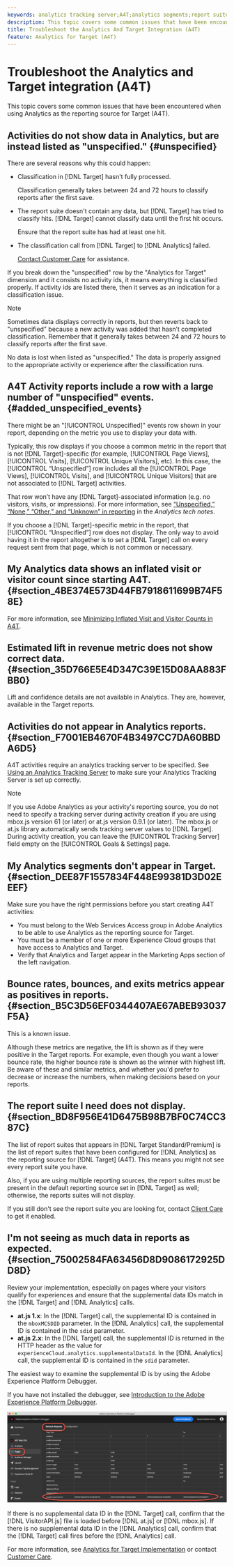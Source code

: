 ```yaml
---
keywords: analytics tracking server;A4T;analytics segments;report suites;incorrect data;orphaned;sdid;VisitorAPI.js;mboxMCSDID;phantom;unspecified
description: This topic covers some common issues that have been encountered when using Analytics as the reporting source for Target (A4T).
title: Troubleshoot the Analytics And Target Integration (A4T)
feature: Analytics for Target (A4T)
---
```


# Troubleshoot the Analytics and Target integration (A4T)

This topic covers some common issues that have been encountered when using Analytics as the reporting source for Target (A4T).

## Activities do not show data in Analytics, but are instead listed as "unspecified." {#unspecified}

There are several reasons why this could happen:

* Classification in [!DNL Target] hasn't fully processed.

  Classification generally takes between 24 and 72 hours to classify reports after the first save.

* The report suite doesn't contain any data, but [!DNL Target] has tried to classify hits. [!DNL Target] cannot classify data until the first hit occurs.

  Ensure that the report suite has had at least one hit. 

* The classification call from [!DNL Target] to [!DNL Analytics] failed.

  [Contact Customer Care](/help/cmp-resources-and-contact-information.md#reference_ACA3391A00EF467B87930A450050077C) for assistance.

If you break down the "unspecified" row by the "Analytics for Target" dimension and it consists no activity ids, it means everything is classified properly.  If activity ids are listed there, then it serves as an indication for a classification issue.

>[!NOTE]
>
>Sometimes data displays correctly in reports, but then reverts back to "unspecified" because a new activity was added that hasn’t completed classification. Remember that it generally takes between 24 and 72 hours to classify reports after the first save.
>
>No data is lost when listed as "unspecified." The data is properly assigned to the appropriate activity or experience after the classification runs.

## A4T Activity reports include a row with a large number of "unspecified" events. {#added_unspecified_events}

There might be an "[!UICONTROL Unspecified]" events row shown in your report, depending on the metric you use to display your data with.

Typically, this row displays if you choose a common metric in the report that is not [!DNL Target]-specific (for example, [!UICONTROL Page Views], [!UICONTROL Visits], [!UICONTROL Unique Visitors], etc). In this case, the [!UICONTROL “Unspecified”] row includes all the [!UICONTROL Page Views], [!UICONTROL Visits], and [!UICONTROL Unique Visitors] that are not associated to [!DNL Target] activities.

That row won’t have any [!DNL Target]-associated information (e.g. no visitors, visits, or impressions). For more information, see [“Unspecified,” “None,” “Other,” and “Unknown” in reporting](https://experienceleague.adobe.com/docs/analytics/technotes/unspecified.html?lang=en) in the *Analytics tech notes*.

If you choose a [!DNL Target]-specific metric in the report, that [!UICONTROL “Unspecified”] row does not display. The only way to avoid having it in the report altogether is to set a [!DNL Target] call on every request sent from that page, which is not common or necessary.

## My Analytics data shows an inflated visit or visitor count since starting A4T. {#section_4BE374E573D44FB7918611699B74F58E}

For more information, see [Minimizing Inflated Visit and Visitor Counts in A4T](/help/c-integrating-target-with-mac/a4t/c-a4t-troubleshooting/minimizing-inflated-visit-and-visitor-counts-a4t.md#concept_A515C2DE126E44B6AD97754C2C6D5235).

## Estimated lift in revenue metric does not show correct data. {#section_35D766E5E4D347C39E15D08AA883FBB0}

Lift and confidence details are not available in Analytics. They are, however, available in the Target reports.

## Activities do not appear in Analytics reports. {#section_F7001EB4670F4B3497CC7DA60BBDA6D5}

A4T activities require an analytics tracking server to be specified. See [Using an Analytics Tracking Server](/help/c-integrating-target-with-mac/a4t/analytics-tracking-server.md#task_72077BA7E93C4A65A715A18F32228823) to make sure your Analytics Tracking Server is set up correctly.

>[!NOTE]
>
>If you use Adobe Analytics as your activity's reporting source, you do not need to specify a tracking server during activity creation if you are using mbox.js version 61 (or later) or at.js version 0.9.1 (or later). The mbox.js or at.js library automatically sends tracking server values to [!DNL Target]. During activity creation, you can leave the [!UICONTROL Tracking Server] field empty on the [!UICONTROL Goals & Settings] page.

## My Analytics segments don't appear in Target. {#section_DEE87F1557834F448E99381D3D02EEEF}

Make sure you have the right permissions before you start creating A4T activities:

* You must belong to the Web Services Access group in Adobe Analytics to be able to use Analytics as the reporting source for Target. 
* You must be a member of one or more Experience Cloud groups that have access to Analytics and Target. 
* Verify that Analytics and Target appear in the Marketing Apps section of the left navigation.

## Bounce rates, bounces, and exits metrics appear as positives in reports. {#section_B5C3D56EF0344407AE67ABEB93037F5A}

This is a known issue.

Although these metrics are negative, the lift is shown as if they were positive in the Target reports. For example, even though you want a lower bounce rate, the higher bounce rate is shown as the winner with highest lift. Be aware of these and similar metrics, and whether you'd prefer to decrease or increase the numbers, when making decisions based on your reports.

## The report suite I need does not display. {#section_BD8F956E41D6475B98B7BF0C74CC387C}

The list of report suites that appears in [!DNL Target Standard/Premium] is the list of report suites that have been configured for [!DNL Analytics] as the reporting source for [!DNL Target] (A4T). This means you might not see every report suite you have.

Also, if you are using multiple reporting sources, the report suites must be present in the default reporting source set in [!DNL Target] as well; otherwise, the reports suites will not display.

If you still don't see the report suite you are looking for, contact [Client Care](/help/cmp-resources-and-contact-information.md#reference_ACA3391A00EF467B87930A450050077C) to get it enabled.

## I'm not seeing as much data in reports as expected. {#section_75002584FA63456D8D9086172925DD8D}

Review your implementation, especially on pages where your visitors qualify for experiences and ensure that the supplemental data IDs match in the [!DNL Target] and [!DNL Analytics] calls. 

* **at.js 1.x**: In the [!DNL Target] call, the supplemental ID is contained in the `mboxMCSDID` parameter. In the [!DNL Analytics] call, the supplemental ID is contained in the `sdid` parameter.
* **at.js 2.x**: In the [!DNL Target] call, the supplemental ID is returned in the HTTP header as the value for `experienceCloud.analytics.supplementalDataId`. In the [!DNL Analytics] call, the supplemental ID is contained in the `sdid` parameter.

The easiest way to examine the supplemental ID is by using the Adobe Experience Platform Debugger.

If you have not installed the debugger, see [Introduction to the Adobe Experience Platform Debugger](https://experienceleague.adobe.com/docs/platform-learn/tutorials/data-ingestion/web-sdk/introduction-to-the-experience-platform-debugger.html).

![Debugger](/help/c-integrating-target-with-mac/a4t/assets/debugger.png)

If there is no supplemental data ID in the [!DNL Target] call, confirm that the [!DNL VisitorAPI.js] file is loaded before [!DNL at.js] or [!DNL mbox.js]. If there is no supplemental data ID in the [!DNL Analytics] call, confirm that the [!DNL Target] call fires before the [!DNL Analytics] call.

For more information, see [Analytics for Target Implementation](/help/c-integrating-target-with-mac/a4t/a4timplementation.md#concept_CE78750AC2A4487D8ACD9369B3EAC85A) or contact [Customer Care](/help/cmp-resources-and-contact-information.md#reference_ACA3391A00EF467B87930A450050077C).
